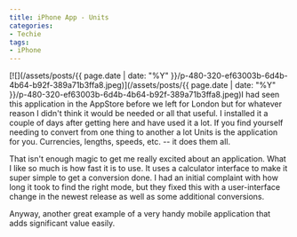 ```yaml
---
title: iPhone App - Units
categories:
- Techie
tags:
- iPhone
---
```


[![](/assets/posts/{{ page.date | date: "%Y" }}/p-480-320-ef63003b-6d4b-4b64-b92f-389a71b3ffa8.jpeg)](/assets/posts/{{ page.date | date: "%Y" }}/p-480-320-ef63003b-6d4b-4b64-b92f-389a71b3ffa8.jpeg)I had seen this application in the AppStore before we left for London but for whatever reason I didn't think it would be needed or all that useful. I installed it a couple of days after getting here and have used it a lot.
If you find yourself needing to convert from one thing to another a lot Units is the application for you. Currencies, lengths, speeds, etc. -- it does them all.

That isn't enough magic to get me really excited about an application. What I like so much is how fast it is to use. It uses a calculator interface to make it super simple to get a conversion done. I had an initial complaint with how long it took to find the right mode, but they fixed this with a user-interface change in the newest release as well as some additional conversions.

Anyway, another great example of a very handy mobile application that adds significant value easily.
